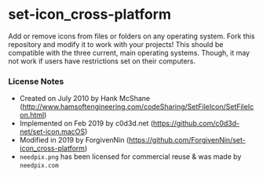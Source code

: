 # set-icon_cross-platform

Add or remove icons from files or folders on any operating system. Fork this repository and modify it to work with your projects! This should be compatible with the three current, main operating systems. Though, it may not work if users have restrictions set on their computers.

### License Notes
- Created on July 2010 by Hank McShane (http://www.hamsoftengineering.com/codeSharing/SetFileIcon/SetFileIcon.html)
- Implemented on Feb 2019 by c0d3d.net (https://github.com/c0d3d-net/set-icon.macOS)
- Modified in 2019 by ForgivenNin (https://github.com/ForgivenNin/set-icon_cross-platform)
- `needpix.png` has been licensed for commercial reuse & was made by `needpix.com`
